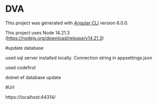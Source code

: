 ﻿# DVA
 
This project was generated with [Angular CLI](https://github.com/angular/angular-cli) version 6.0.0.

This project uses Node 14.21.3 (https://nodejs.org/download/release/v14.21.3)


#update database

used sql server installed locally. Connection string in appsettings.json

used codefirst

dotnet ef database update

#Url

https://localhost:44314/
